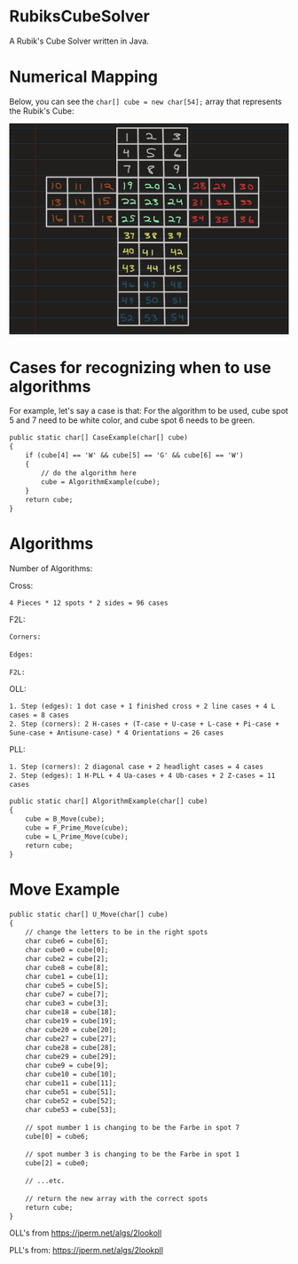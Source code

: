 # RubiksCubeSolver
A Rubik's Cube Solver written in Java.

# Numerical Mapping
Below, you can see the `char[] cube = new char[54];` array that represents the Rubik's Cube:

![Rubik's Cube Numerical Map](Documentation/pics/Rubiks-Cube-Solver-Map.png)

# Cases for recognizing when to use algorithms

For example, let's say a case is that:
For the algorithm to be used,
cube spot 5 and 7 need to be white color, and cube spot 6 needs to be green.
```
public static char[] CaseExample(char[] cube)
{
    if (cube[4] == 'W' && cube[5] == 'G' && cube[6] == 'W')
    {
        // do the algorithm here
        cube = AlgorithmExample(cube);
    }
    return cube;
}
```

# Algorithms

Number of Algorithms:

Cross:

    4 Pieces * 12 spots * 2 sides = 96 cases

F2L:

    Corners:

    Edges:

    F2L:

OLL:

    1. Step (edges): 1 dot case + 1 finished cross + 2 line cases + 4 L cases = 8 cases
    2. Step (corners): 2 H-cases + (T-case + U-case + L-case + Pi-case + Sune-case + Antisune-case) * 4 Orientations = 26 cases

PLL:

    1. Step (corners): 2 diagonal case + 2 headlight cases = 4 cases
    2. Step (edges): 1 H-PLL + 4 Ua-cases + 4 Ub-cases + 2 Z-cases = 11 cases


```
public static char[] AlgorithmExample(char[] cube)
{
    cube = B_Move(cube);
    cube = F_Prime_Move(cube);
    cube = L_Prime_Move(cube);
    return cube;
}
```

# Move Example
```
public static char[] U_Move(char[] cube)
{
    // change the letters to be in the right spots
    char cube6 = cube[6];
    char cube0 = cube[0];
    char cube2 = cube[2];
    char cube8 = cube[8];
    char cube1 = cube[1];
    char cube5 = cube[5];
    char cube7 = cube[7];
    char cube3 = cube[3];
    char cube18 = cube[18];
    char cube19 = cube[19];
    char cube20 = cube[20];
    char cube27 = cube[27];
    char cube28 = cube[28];
    char cube29 = cube[29];
    char cube9 = cube[9];
    char cube10 = cube[10];
    char cube11 = cube[11];
    char cube51 = cube[51];
    char cube52 = cube[52];
    char cube53 = cube[53];

    // spot number 1 is changing to be the Farbe in spot 7
    cube[0] = cube6;

    // spot number 3 is changing to be the Farbe in spot 1
    cube[2] = cube0;
    
    // ...etc.

    // return the new array with the correct spots
    return cube;
}
```

OLL's from 
https://jperm.net/algs/2lookoll

PLL's from:
https://jperm.net/algs/2lookpll